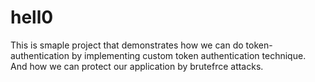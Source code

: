 # hell0
This is smaple project that demonstrates how we can do token-authentication by implementing custom token authentication technique.<br>
And how we can protect our application by brutefrce attacks.
